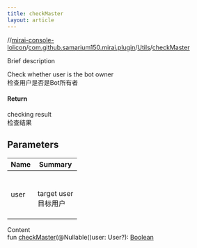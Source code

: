 ```yaml
---
title: checkMaster
layout: article
---
```

//[mirai-console-lolicon](../../index.md)/[com.github.samarium150.mirai.plugin](../index.md)/[Utils](index.md)/[checkMaster](check-master.md)





Brief description  


Check whether user is the bot owner <br> 检查用户是否是Bot所有者



#### Return  


checking result <br> 检查结果



## Parameters  



| Name | Summary                                   |
| ---- | ----------------------------------------- |
| user | <br><br>target user <br> 目标用户<br><br> |


Content  
fun [checkMaster](check-master.md)(@Nullable()user: User?): [Boolean](https://kotlinlang.org/api/latest//stdlib/kotlin/-boolean/index.html)  



